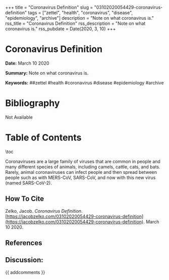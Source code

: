+++
title = "Coronavirus Definition"
slug = "03102020054429-coronavirus-definition"
tags = ["zettel", "health", "coronavirus", "disease", "epidemiology", "archive"]
description = "Note on what coronavirus is."
rss_title = "Coronavirus Definition"
rss_description = "Note on what coronavirus is."
rss_pubdate = Date(2020, 3, 10)
+++



Coronavirus Definition
=========

**Date:** March 10 2020

**Summary:** Note on what coronavirus is.

**Keywords:** ##zettel #health #coronavirus #disease #epidemiology  #archive

Bibliography
==========

Not Available

Table of Contents
=========

\toc

Coronaviruses are a large family of viruses that are common in people and many different species of animals, including camels, cattle, cats, and bats. Rarely, animal coronaviruses can infect people and then spread between people such as with MERS-CoV, SARS-CoV, and now with this new virus (named SARS-CoV-2).
## How To Cite

 Zelko, Jacob. _Coronavirus Definition_. [https://jacobzelko.com/03102020054429-coronavirus-definition](https://jacobzelko.com/03102020054429-coronavirus-definition). March 10 2020.
## References
## Discussion: 

{{ addcomments }}
